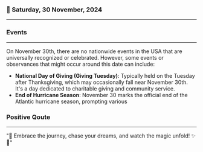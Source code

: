 ### 📅 Saturday, 30 November, 2024
------
### Events
------
On November 30th, there are no nationwide events in the USA that are universally recognized or celebrated. However, some events or observances that might occur around this date can include:

- **National Day of Giving (Giving Tuesday)**: Typically held on the Tuesday after Thanksgiving, which may occasionally fall near November 30th. It's a day dedicated to charitable giving and community service.
- **End of Hurricane Season**: November 30 marks the official end of the Atlantic hurricane season, prompting various
### Positive Qoute
------
"🌟 Embrace the journey, chase your dreams, and watch the magic unfold! ✨🚀"
